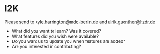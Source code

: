 # I2K

Please send to kyle.harrington@mdc-berlin.de and ulrik.guenther@hzdr.de

* What did you want to learn? Was it covered?
* What features did you wish were available?
* Do you want us to update you when features are added?
* Are you interested in contributing?

